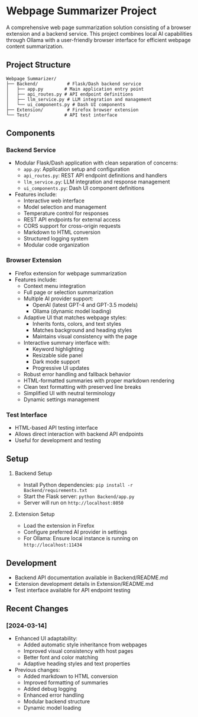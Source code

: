 # Webpage Summarizer Project

A comprehensive web page summarization solution consisting of a browser extension and a backend service. This project combines local AI capabilities through Ollama with a user-friendly browser interface for efficient webpage content summarization.

## Project Structure

```
Webpage Summarizer/
├── Backend/           # Flask/Dash backend service
│   ├── app.py        # Main application entry point
│   ├── api_routes.py # API endpoint definitions
│   ├── llm_service.py # LLM integration and management
│   └── ui_components.py # Dash UI components
├── Extension/         # Firefox browser extension
└── Test/             # API test interface
```

## Components

### Backend Service
- Modular Flask/Dash application with clean separation of concerns:
  - `app.py`: Application setup and configuration
  - `api_routes.py`: REST API endpoint definitions and handlers
  - `llm_service.py`: LLM integration and response management
  - `ui_components.py`: Dash UI component definitions
- Features include:
  - Interactive web interface
  - Model selection and management
  - Temperature control for responses
  - REST API endpoints for external access
  - CORS support for cross-origin requests
  - Markdown to HTML conversion
  - Structured logging system
  - Modular code organization

### Browser Extension
- Firefox extension for webpage summarization
- Features include:
  - Context menu integration
  - Full page or selection summarization
  - Multiple AI provider support:
    - OpenAI (latest GPT-4 and GPT-3.5 models)
    - Ollama (dynamic model loading)
  - Adaptive UI that matches webpage styles:
    - Inherits fonts, colors, and text styles
    - Matches background and heading styles
    - Maintains visual consistency with the page
  - Interactive summary interface with:
    - Keyword highlighting
    - Resizable side panel
    - Dark mode support
    - Progressive UI updates
  - Robust error handling and fallback behavior
  - HTML-formatted summaries with proper markdown rendering
  - Clean text formatting with preserved line breaks
  - Simplified UI with neutral terminology
  - Dynamic settings management

### Test Interface
- HTML-based API testing interface
- Allows direct interaction with backend API endpoints
- Useful for development and testing

## Setup

1. Backend Setup
   - Install Python dependencies: `pip install -r Backend/requirements.txt`
   - Start the Flask server: `python Backend/app.py`
   - Server will run on `http://localhost:8050`

2. Extension Setup
   - Load the extension in Firefox
   - Configure preferred AI provider in settings
   - For Ollama: Ensure local instance is running on `http://localhost:11434`

## Development

- Backend API documentation available in Backend/README.md
- Extension development details in Extension/README.md
- Test interface available for API endpoint testing

## Recent Changes

### [2024-03-14]
- Enhanced UI adaptability:
  - Added automatic style inheritance from webpages
  - Improved visual consistency with host pages
  - Better font and color matching
  - Adaptive heading styles and text properties
- Previous changes:
  - Added markdown to HTML conversion
  - Improved formatting of summaries
  - Added debug logging
  - Enhanced error handling
  - Modular backend structure
  - Dynamic model loading 